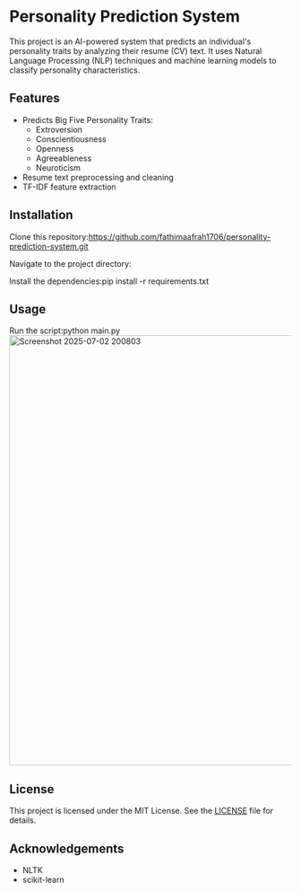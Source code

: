 # Personality Prediction System

This project is an AI-powered system that predicts an individual's personality traits by analyzing their resume (CV) text. It uses Natural Language Processing (NLP) techniques and machine learning models to classify personality characteristics.

## Features
- Predicts Big Five Personality Traits:
  - Extroversion
  - Conscientiousness
  - Openness
  - Agreeableness
  - Neuroticism
- Resume text preprocessing and cleaning
- TF-IDF feature extraction

## Installation

Clone this repository:https://github.com/fathimaafrah1706/personality-prediction-system.git

Navigate to the project directory:

Install the dependencies:pip install -r requirements.txt

## Usage

Run the script:python main.py
<img width="766" alt="Screenshot 2025-07-02 200803" src="https://github.com/user-attachments/assets/2ffb9f49-0905-446b-90e5-85038305a6e4" />

## License

This project is licensed under the MIT License. See the [LICENSE](LICENSE) file for details.

## Acknowledgements

- NLTK
- scikit-learn




